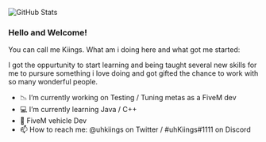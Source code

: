 ![GitHub Stats](https://github-readme-stats.vercel.app/api?username=uhKiings&theme=onedark)


### Hello and Welcome! 

You can call me Kiings.
What am i doing here and what got me started:

I got the oppurtunity to start learning and being taught several new skills for me to pursure something i love doing and got gifted the chance to work with so many wonderful people.

- 📉 I’m currently working on Testing / Tuning metas as a FiveM dev
- 💻 I’m currently learning Java / C++
- 💬 FiveM vehicle Dev
- 📫 How to reach me: @uhkiings on Twitter / #uhKiings#1111 on Discord

>

>
